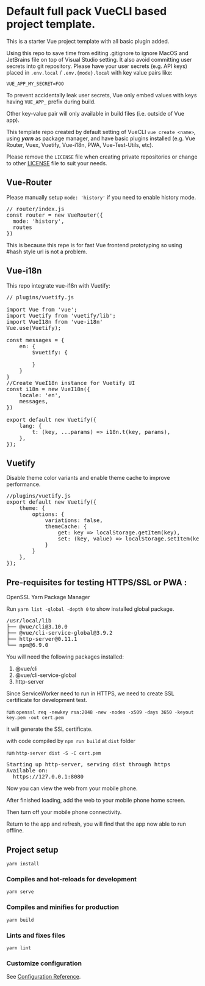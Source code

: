 # Default full pack VueCLI based project template.

This is a starter Vue project template with all basic plugin added.

Using this repo to save time from editing .gitignore to ignore MacOS and JetBrains file on top of Visual Studio setting. It also avoid committing user secrets into git repository. Please have your user secrets (e.g. API keys) placed in `.env.local` / `.env.{mode}.local` with key value pairs like:
```
VUE_APP_MY_SECRET=FOO
```
To prevent accidentally leak user secrets, Vue only embed values with keys having `VUE_APP_` prefix during build.

Other key-value pair will only available in build files (i.e. outside of Vue app).

This template repo created by default setting of VueCLI `vue create <name>`, using ***yarn*** as package manager, and have basic plugins installed (e.g. Vue Router, Vuex, Vuetify, Vue-i18n, PWA, Vue-Test-Utils, etc).

Please remove the `LICENSE` file when creating private repositories or change to other [LICENSE](https://choosealicense.com/) file to suit your needs.

## Vue-Router
Please manually setup `mode: 'history'` if you need to enable history mode.

<pre>
// router/index.js
const router = new VueRouter({
  mode: 'history',
  routes
})
</pre>

This is because this repe is for fast Vue frontend prototyping so using #hash style url is not a problem.

## Vue-i18n

This repo integrate vue-i18n with Vuetify:

<pre>
// plugins/vuetify.js

import Vue from 'vue';
import Vuetify from 'vuetify/lib';
import VueI18n from 'vue-i18n'
Vue.use(Vuetify);

const messages = {
    en: {
        $vuetify: {

        }
    }
}
//Create VueI18n instance for Vuetify UI
const i18n = new VueI18n({
    locale: 'en',
    messages,
})

export default new Vuetify({
    lang: {
        t: (key, ...params) => i18n.t(key, params),
    },
});
</pre>

## Vuetify
Disable theme color variants and enable theme cache to improve performance.

<pre>
//plugins/vuetify.js
export default new Vuetify({
    theme: {
        options: {
            variations: false,
            themeCache: {
                get: key => localStorage.getItem(key),
                set: (key, value) => localStorage.setItem(key, value),
            }
        }
    },
});
</pre>

## Pre-requisites for testing HTTPS/SSL or PWA :
OpenSSL
Yarn Package Manager

Run `yarn list -qlobal -depth 0` to show installed global package.

<pre>
/usr/local/lib
├── @vue/cli@3.10.0
├── @vue/cli-service-global@3.9.2
├── http-server@0.11.1
└── npm@6.9.0
</pre>

You will need the following packages installed:
1. @vue/cli
2. @vue/cli-service-global
3. http-server

Since ServiceWorker need to run in HTTPS, we need to create SSL certificate for development test.

run `openssl req -newkey rsa:2048 -new -nodes -x509 -days 3650 -keyout key.pem -out cert.pem`

it will generate the SSL certificate.

with code compiled by `npm run build` at `dist` folder

run `http-server dist -S -C cert.pem`

<pre>
Starting up http-server, serving dist through https
Available on:
  https://127.0.0.1:8080
</pre>

Now you can view the web from your mobile phone.

After finished loading, add the web to your mobile phone home screen.

Then turn off your mobile phone connectivity.

Return to the app and refresh, you will find that the app now able to run offline.

## Project setup
```
yarn install
```

### Compiles and hot-reloads for development
```
yarn serve
```

### Compiles and minifies for production
```
yarn build
```

### Lints and fixes files
```
yarn lint
```

### Customize configuration
See [Configuration Reference](https://cli.vuejs.org/config/).
